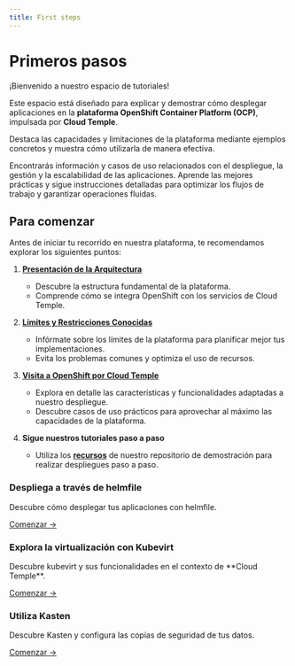 ```yaml
---
title: First steps
---
```


# Primeros pasos

¡Bienvenido a nuestro espacio de tutoriales!

Este espacio está diseñado para explicar y demostrar cómo desplegar aplicaciones en la **plataforma OpenShift Container Platform (OCP)**, impulsada por **Cloud Temple**.

Destaca las capacidades y limitaciones de la plataforma mediante ejemplos concretos y muestra cómo utilizarla de manera efectiva.

Encontrarás información y casos de uso relacionados con el despliegue, la gestión y la escalabilidad de las aplicaciones. Aprende las mejores prácticas y sigue instrucciones detalladas para optimizar los flujos de trabajo y garantizar operaciones fluidas.

## Para comenzar

Antes de iniciar tu recorrido en nuestra plataforma, te recomendamos explorar los siguientes puntos:

1. [**Presentación de la Arquitectura**](../concepts.md#architecture-générale-de-la-plateforme)
    - Descubre la estructura fundamental de la plataforma.
    - Comprende cómo se integra OpenShift con los servicios de Cloud Temple.

2. [**Límites y Restricciones Conocidas**](../concepts.md#limites-actuelles-de-loffre-redhat-openshift-en-environnement-secnumcloud)
    - Infórmate sobre los límites de la plataforma para planificar mejor tus implementaciones.
    - Evita los problemas comunes y optimiza el uso de recursos.

3. [**Visita a OpenShift por Cloud Temple**](../quickstart.md)
    - Explora en detalle las características y funcionalidades adaptadas a nuestro despliegue.
    - Descubre casos de uso prácticos para aprovechar al máximo las capacidades de la plataforma.

4. **Sigue nuestros tutoriales paso a paso**
    - Utiliza los [**recursos**](https://github.com/Cloud-Temple/product-openshift-how-to/tree/main) de nuestro repositorio de demostración para realizar despliegues paso a paso.

<div class="card-grid">
  <div class="card">
    <h3>Despliega a través de helmfile</h3>
    <p>Descubre cómo desplegar tus aplicaciones con helmfile.</p>
    <a href="tutorials/deploy-through-helmfile" class="card-link">Comenzar &rarr;</a>
  </div>
  <div class="card">
    <h3>Explora la virtualización con Kubevirt</h3>
    <p>Descubre kubevirt y sus funcionalidades en el contexto de **Cloud Temple**.</p>
    <a href="tutorials/deploy-vm-with-kubevirt" class="card-link">Comenzar &rarr;</a>
  </div>
  <div class="card">
    <h3>Utiliza Kasten</h3>
    <p>Descubre Kasten y configura las copias de seguridad de tus datos.</p>
    <a href="tutorials/using-kasten" class="card-link">Comenzar &rarr;</a>
  </div>
</div>